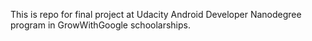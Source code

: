 This is repo for final project at Udacity Android Developer Nanodegree program in GrowWithGoogle schoolarships.
